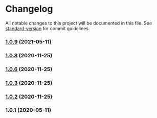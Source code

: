 # Changelog

All notable changes to this project will be documented in this file. See [standard-version](https://github.com/conventional-changelog/standard-version) for commit guidelines.

### [1.0.9](https://github.com/pkemp/dirtraverse/compare/v1.0.7...v1.0.9) (2021-05-11)

### [1.0.8](https://github.com/pkemp/dirtraverse/compare/v1.0.5...v1.0.8) (2020-11-25)

### [1.0.6](https://github.com/pkemp/dirtraverse/compare/v1.0.3...v1.0.6) (2020-11-25)

### [1.0.3](https://github.com/pkemp/dirtraverse/compare/v1.0.2...v1.0.3) (2020-11-25)

### [1.0.2](https://github.com/pkemp/dirtraverse/compare/v1.0.1...v1.0.2) (2020-11-25)

### 1.0.1 (2020-05-11)
